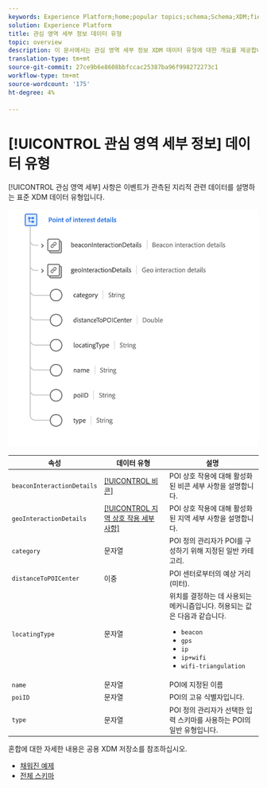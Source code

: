 ```yaml
---
keywords: Experience Platform;home;popular topics;schema;Schema;XDM;fields;schemas;Schemas;poi;poi details;point of interest;point of interest details;datatype;data-type;data type;
solution: Experience Platform
title: 관심 영역 세부 정보 데이터 유형
topic: overview
description: 이 문서에서는 관심 영역 세부 정보 XDM 데이터 유형에 대한 개요를 제공합니다.
translation-type: tm+mt
source-git-commit: 27ce9b6e8608bbfccac25387ba96f998272273c1
workflow-type: tm+mt
source-wordcount: '175'
ht-degree: 4%

---
```



# [!UICONTROL 관심 영역 세부 정보] 데이터 유형

[!UICONTROL 관심 영역 세부] 사항은 이벤트가 관측된 지리적 관련 데이터를 설명하는 표준 XDM 데이터 유형입니다.

<img src="../images/data-types/poi-details.png" width="550" /><br />

| 속성 | 데이터 유형 | 설명 |
| --- | --- | --- |
| `beaconInteractionDetails` | [[!UICONTROL 비콘]](./beacon.md) | POI 상호 작용에 대해 활성화된 비콘 세부 사항을 설명합니다. |
| `geoInteractionDetails` | [[!UICONTROL 지역 상호 작용 세부 사항]](./geo-interaction-details.md) | POI 상호 작용에 대해 활성화된 지역 세부 사항을 설명합니다. |
| `category` | 문자열 | POI 정의 관리자가 POI를 구성하기 위해 지정된 일반 카테고리. |
| `distanceToPOICenter` | 이중 | POI 센터로부터의 예상 거리(미터). |
| `locatingType` | 문자열 | 위치를 결정하는 데 사용되는 메커니즘입니다. 허용되는 값은 다음과 같습니다. <ul><li>`beacon`</li><li>`gps`</li><li>`ip`</li><li>`ip+wifi`</li><li>`wifi-triangulation`</li></ul> |
| `name` | 문자열 | POI에 지정된 이름 |
| `poiID` | 문자열 | POI의 고유 식별자입니다. |
| `type` | 문자열 | POI 정의 관리자가 선택한 입력 스키마를 사용하는 POI의 일반 유형입니다. |

혼합에 대한 자세한 내용은 공용 XDM 저장소를 참조하십시오.

* [채워진 예제](https://github.com/adobe/xdm/blob/master/components/datatypes/poi-detail.example.1.json)
* [전체 스키마](https://github.com/adobe/xdm/blob/master/components/datatypes/poi-detail.schema.json)